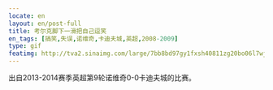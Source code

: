 ```yaml
---
locate: en
layout: en/post-full
title: 考尔克脚下一滑把自己逗笑
en_tags: [搞笑,失误,诺维奇,卡迪夫城,英超,2008-2009]
type: gif
featimg: http://tva2.sinaimg.com/large/7bb8bd97gy1fxsh40811zg20bo06l7wj.gif
---
```


出自2013-2014赛季英超第9轮诺维奇0-0卡迪夫城的比赛。